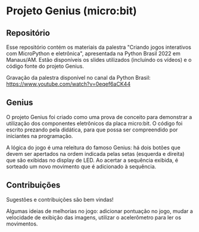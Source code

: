 # Projeto Genius (micro:bit)

## Repositório
Esse repositório contém os materiais da palestra "Criando jogos interativos com MicroPython e eletrônica", apresentada na Python Brasil 2022 em Manaus/AM. Estão disponíveis os slides utilizados (incluindo os vídeos) e o código fonte do projeto Genius.

Gravação da palestra disponível no canal da Python Brasil: https://www.youtube.com/watch?v=0eqef6aCK44

## Genius
O projeto Genius foi criado como uma prova de conceito para demonstrar a utilização dos componentes eletrônicos da placa micro:bit. O código foi escrito prezando pela didática, para que possa ser compreendido por iniciantes na programação.

A lógica do jogo é uma releitura do famoso Genius: há dois botões que devem ser apertados na ordem indicada pelas setas (esquerda e direita) que são exibidas no display de LED. Ao acertar a sequência exibida, é sorteado um novo movimento que é adicionado à sequência.

## Contribuições
Sugestões e contribuições são bem vindas!

Algumas ideias de melhorias no jogo: adicionar pontuação no jogo, mudar a velocidade de exibição das imagens, utilizar o acelerômetro para ler os movimentos.
